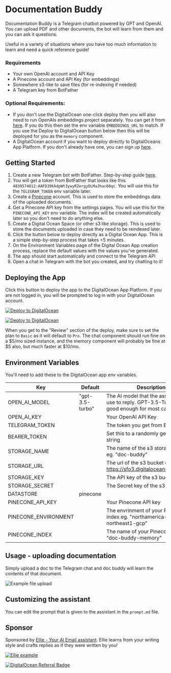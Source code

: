 # Documentation Buddy

Documentation Buddy is a Telegram chatbot powered by GPT and OpenAI. You can upload PDF and other documents, the bot will learn from them and you can ask it questions.

Useful in a variety of situations where you have too much information to learn and need a quick reference guide!

### Requirements

- Your own OpenAI account and API Key
- A Pinecone account and API Key (for embeddings)
- Somewhere s3-like to save files (for re-indexing if needed)
- A Telegram key from BotFather

### Optional Requirements:

- If you don't use the DigitalOcean one-click deploy then you will also need to run OpenAIs embeddings project separately. You can get it from [here](https://github.com/openai/chatgpt-retrieval-plugin). If you do this then set the env variable `EMBEDDINGS_URL` to match. If you use the Deploy to DigitalOcean button below then this will be deployed for you as the `memory` component.
- A DigitalOcean account if you want to deploy directly to DigitalOceans App Platform. If you don't already have one, you can sign up [here](https://www.digitalocean.com/?refcode=1f67a87765d4).

## Getting Started

1. Create a new Telegram bot with BotFather. Step-by-step guide [here](https://core.telegram.org/bots/features#creating-a-new-bot).
2. You will get a token from BotFather that looks like this: `4839574812:AAFD39kkdpWt3ywyRZergyOLMaJhac60qc`. You will use this for the `TELEGRAM_TOKEN` env variable later.
3. Create a [Pinecone](https://www.pinecone.io/) account. This is used to store the embeddings data of the uploaded documents.
4. Get a Pinecone API key from the settings pages. You will use this for the `PINECONE_API_KEY` env variable. The index will be created automatically later so you don't need to do anything else.
5. Create a Digital Ocean Space (or other s3 like storage). This is used to store the documents uploaded in case they need to be reindexed later.
6. Click the button below to deploy directly as a Digital Ocean App. This is a simple step-by-step process that takes <5 minutes.
7. On the Environment Variables page of the Digital Ocean App creation process, replace the default values with the values you've generated.
8. The app should start automatically and connect to the Telegram API
9. Open a chat in Telegram with the bot you created, and try chatting to it!

## Deploying the App

Click this button to deploy the app to the DigitalOcean App Platform. If you are not logged in, you will be prompted to log in with your DigitalOcean account.

[![Deploy to DigitalOcean](https://www.deploytodo.com/do-btn-blue.svg)](https://cloud.digitalocean.com/apps/new?repo=https://github.com/mschmulen/doc-buddy/tree/main&refcode=1f67a87765d4)

[![Deploy to DigitalOcean](https://www.deploytodo.com/do-btn-blue.svg)](https://cloud.digitalocean.com/apps/new?repo=https://github.com/mschmulen/doc-buddy/tree/main)

When you get to the "Review" section of the deploy, make sure to set the plan to `Basic` as it will default to `Pro`. The chat component should run fine on a $5/mo sized instance, and the memory component will probably be fine at $5 also, but much faster at $10/mo.

## Environment Variables

You'll need to add these to the DigitalOcean app env variables.

| Key                     | Default         | Description                                                                                         |
| ----------------------- | --------------- | --------------------------------------------------------------------------------------------------- |
| OPEN_AI_MODEL           | "gpt-3.5-turbo" | The AI model that the assistant will use to reply. GPT-3.5-Turbo will be good enough for most cases |
| OPEN_AI_KEY             |                 | Your OpenAI API Key                                                                                 |
| TELEGRAM_TOKEN          |                 | The token you get from BotFather                                                                    |
| BEARER_TOKEN |                 | Set this to a randomly generated string                                                             |
| STORAGE_NAME            |                 | The name of the s3 storage bucket eg. "doc-buddy"                                                   |
| STORAGE_URL             |                 | The url of the s3 bucket eg. https://sfo3.digitaloceanspaces.com/                                   |
| STORAGE_KEY             |                 | The API key of the s3 bucket                                                                        |
| STORAGE_SECRET          |                 | The Secret key of the s3 bucket                                                                     |
| DATASTORE               | pinecone        |                                                                                                     |
| PINECONE_API_KEY        |                 | Your Pinecone API key                                                                               |
| PINECONE_ENVIRONMENT    |                 | The envrinment of your Pinecone index eg. "northamerica-northeast1-gcp"                             |
| PINECONE_INDEX          |                 | The name of your Pinecone index eg. "doc-buddy-memory"                                              |

## Usage - uploading documentation

Simply upload a doc to the Telegram chat and doc buddy will learn the contents of that document.

![Example file upload](./imgs/upload-file.png)

## Customizing the assistant

You can edit the prompt that is given to the assistant in the `prompt.md` file.

## Sponsor

Sponsored by [Ellie - Your AI Email assistant](https://tryellie.com). Ellie learns from your writing style and crafts replies as if they were written by you!

[![Ellie example](./imgs/ellie.png)](https://tryellie.com?ref=doc-buddy)

[![DigitalOcean Referral Badge](https://web-platforms.sfo2.digitaloceanspaces.com/WWW/Badge%203.svg)](https://www.digitalocean.com/?refcode=1f67a87765d4&utm_campaign=Referral_Invite&utm_medium=Referral_Program&utm_source=badge)
